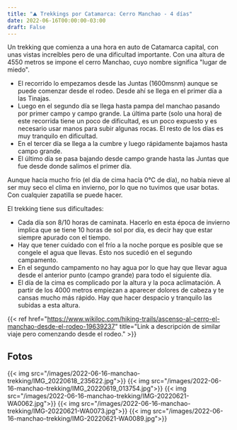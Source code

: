 ```yaml
---
title: "⛰ Trekkings por Catamarca: Cerro Manchao - 4 días"
date: 2022-06-16T00:00:00-03:00
draft: False
---
```


Un trekking que comienza a una hora en auto de Catamarca capital, con unas vistas increíbles pero de una dificultad importante. Con una altura de 4550 metros se impone el cerro Manchao, cuyo nombre significa "lugar de miedo".
- El recorrido lo empezamos desde las Juntas (1600msnm) aunque se puede comenzar desde el rodeo. Desde ahí se llega en el primer día a las Tinajas.
- Luego en el segundo día se llega hasta pampa del manchao pasando por primer campo y campo grande. La última parte (solo una hora) de este recorrida tiene un poco de dificultad, es un poco expuesto y es necesario usar manos para subir algunas rocas. El resto de los días es muy tranquilo en dificultad. 
- En el tercer día se llega a la cumbre y luego rápidamente bajamos hasta campo grande.
- El último día se pasa bajando desde campo grande hasta las Juntas que fue desde donde salimos el primer día.

Aunque hacía mucho frío (el día de cima hacía 0°C de día), no había nieve al ser muy seco el clima en invierno, por lo que no tuvimos que usar botas. Con cualquier zapatilla se puede hacer.

El trekking tiene sus dificultades:
- Cada día son 8/10 horas de caminata. Hacerlo en esta época de invierno implica que se tiene 10 horas de sol por día, es decir hay que estar siempre apurado con el tiempo.
- Hay que tener cuidado con el frío a la noche porque es posible que se congele el agua que llevas. Esto nos sucedió en el segundo campamento.
- En el segundo campamento no hay agua por lo que hay que llevar agua desde el anterior punto (campo grande) para todo el siguiente día.
- El día de la cima es complicado por la altura y la poca aclimatación. A partir de los 4000 metros empiezan a aparecer dolores de cabeza y te cansas mucho más rápido. Hay que hacer despacio y tranquilo las subidas a esta altura.
 
{{< ref href="https://www.wikiloc.com/hiking-trails/ascenso-al-cerro-el-manchao-desde-el-rodeo-19639237" title="Link a descripción de similar viaje pero comenzando desde el rodeo." >}}

## Fotos

{{< img src="/images/2022-06-16-manchao-trekking/IMG_20220618_235622.jpg">}}
{{< img src="/images/2022-06-16-manchao-trekking/IMG_20220619_013754.jpg">}}
{{< img src="/images/2022-06-16-manchao-trekking/IMG-20220621-WA0062.jpg">}}
{{< img src="/images/2022-06-16-manchao-trekking/IMG-20220621-WA0073.jpg">}}
{{< img src="/images/2022-06-16-manchao-trekking/IMG-20220621-WA0089.jpg">}}